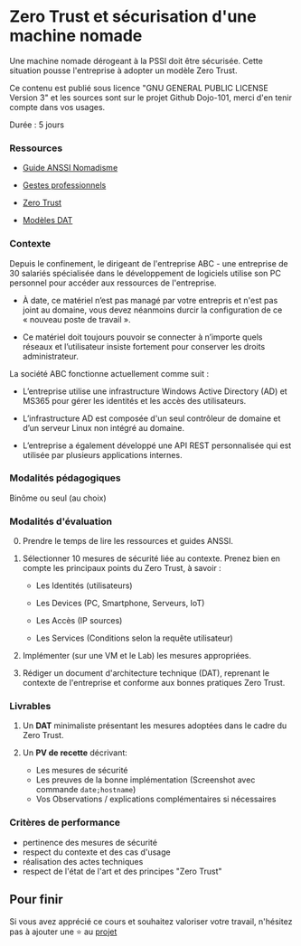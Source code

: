 # Zero Trust et sécurisation d'une machine nomade

Une machine nomade dérogeant à la PSSI doit être sécurisée. Cette situation pousse l'entreprise à adopter un modèle Zero Trust.

Ce contenu est publié sous licence "GNU GENERAL PUBLIC LICENSE Version 3" et les sources sont sur le projet Github Dojo-101, merci d'en tenir compte dans vos usages.

Durée : 5 jours


### Ressources

* [Guide ANSSI Nomadisme](https://cyber.gouv.fr/publications)

* [Gestes professionnels](https://github.com/Aif4thah/Dojo-101)

* [Zero Trust](https://cyber.gouv.fr/publications/le-modele-zero-trust)

* [Modèles DAT](https://github.com/bflorat/modele-da)

### Contexte

Depuis le confinement, le dirigeant de l'entreprise ABC - une entreprise de 30 salariés spécialisée dans le développement de logiciels utilise son PC personnel pour accéder aux ressources de l'entreprise. 


* À date, ce matériel n’est pas managé par votre entrepris et n'est pas joint au domaine, vous devez néanmoins durcir la configuration de ce « nouveau poste de travail ».

* Ce matériel doit toujours pouvoir se connecter à n’importe quels réseaux et l’utilisateur insiste fortement pour conserver les droits administrateur.


La société ABC fonctionne actuellement comme suit : 

* L’entreprise utilise une infrastructure Windows Active Directory (AD) et MS365 pour gérer les identités et les accès des utilisateurs.

* L’infrastructure AD est composée d'un seul contrôleur de domaine et d’un serveur Linux non intégré au domaine.

* L’entreprise a également développé une API REST personnalisée qui est utilisée par plusieurs applications internes.


### Modalités pédagogiques

Binôme ou seul (au choix)


### Modalités d'évaluation

0. Prendre le temps de lire les ressources et guides ANSSI.

1. Sélectionner 10 mesures de sécurité liée au contexte. Prenez bien en compte les principaux points du Zero Trust, à savoir :

    * Les Identités (utilisateurs)

    * Les Devices (PC, Smartphone, Serveurs, IoT)

    * Les Accès (IP sources)

    * Les Services (Conditions selon la requête utilisateur)


2. Implémenter (sur une VM et le Lab) les mesures appropriées.

3. Rédiger un document d'architecture technique (DAT), reprenant le contexte de l'entreprise et conforme aux bonnes pratiques Zero Trust.


### Livrables

1. Un **DAT** minimaliste présentant les mesures adoptées dans le cadre du Zero Trust. 


2. Un **PV de recette** décrivant: 

    * Les mesures de sécurité
    * Les preuves de la bonne implémentation (Screenshot avec commande `date;hostname`)
    * Vos Observations / explications complémentaires si nécessaires


### Critères de performance

* pertinence des mesures de sécurité
* respect du contexte et des cas d'usage
* réalisation des actes techniques
* respect de l'état de l'art et des principes "Zero Trust"


## Pour finir

Si vous avez apprécié ce cours et souhaitez valoriser votre travail, n'hésitez pas à ajouter une ⭐ au [projet](https://github.com/Aif4thah/Dojo-101)
